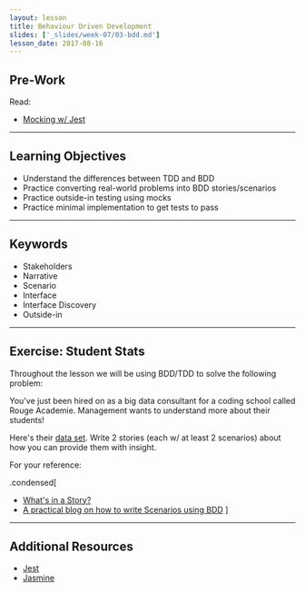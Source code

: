 ```yaml
---
layout: lesson
title: Behaviour Driven Development
slides: ['_slides/week-07/03-bdd.md']
lesson_date: 2017-08-16
---
```


## Pre-Work

Read:

- [Mocking w/ Jest](https://facebook.github.io/jest/docs/manual-mocks.html)

---

## Learning Objectives

- Understand the differences between TDD and BDD
- Practice converting real-world problems into BDD stories/scenarios
- Practice outside-in testing using mocks
- Practice minimal implementation to get tests to pass

---

## Keywords

- Stakeholders
- Narrative
- Scenario
- Interface
- Interface Discovery
- Outside-in

---

## Exercise: Student Stats

Throughout the lesson we will be using BDD/TDD to solve the following problem:

You've just been hired on as a big data consultant for a coding school called Rouge Academie. Management wants to understand more about their students!

Here's their [data set](/public/exercises/bdd-dummy-data.json). Write 2 stories (each w/ at least 2 scenarios) about how you can provide them with insight.

For your reference:

.condensed[
- [What's in a Story?](https://dannorth.net/whats-in-a-story/)
- [A practical blog on how to write Scenarios using BDD](https://elabor8.com.au/a-practical-blog-on-how-to-write-scenarios-using-bdd/)
]

---

## Additional Resources

- [Jest](https://facebook.github.io/jest/)
- [Jasmine](https://jasmine.github.io/)
